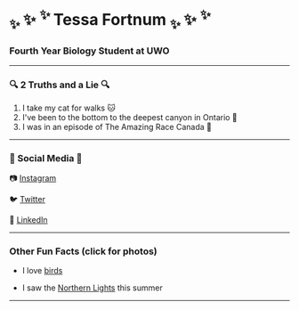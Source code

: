 # <sub> ✨ </sub> ✨ <sup> ✨ </sup> Tessa Fortnum <sub> ✨ </sub> ✨ <sup> ✨
### Fourth Year Biology Student at UWO

---

### 🔍 2 Truths and a Lie 🔍

1. I take my cat for walks 🐱
2. I've been to the bottom to the deepest canyon in Ontario 🗻 
3. I was in an episode of The Amazing Race Canada 🏃

---

### 📣 Social Media 📣

📷 [Instagram](https://www.instagram.com/tessakathleen_/)

🐦 [Twitter](https://twitter.com/tessafortn)

💼 [LinkedIn](https://www.linkedin.com/in/tfortnum/)

--- 

### Other Fun Facts (click for photos)

- I love [birds](https://imgur.com/gallery/1InzjGf)

- I saw the [Northern Lights](https://imgur.com/gallery/htGBYGT) this summer 

---
